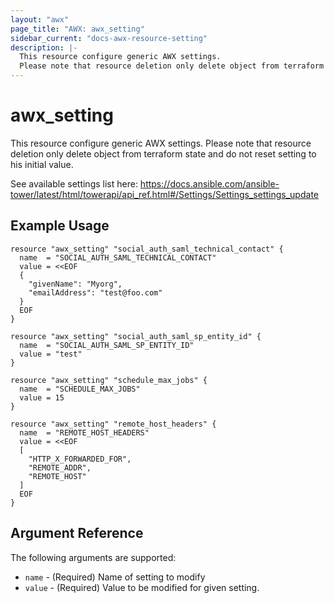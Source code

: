 ```yaml
---
layout: "awx"
page_title: "AWX: awx_setting"
sidebar_current: "docs-awx-resource-setting"
description: |-
  This resource configure generic AWX settings.
  Please note that resource deletion only delete object from terraform state and do not reset setting to his initial value.
---
```


# awx_setting

This resource configure generic AWX settings.
Please note that resource deletion only delete object from terraform state and do not reset setting to his initial value.

See available settings list here: https://docs.ansible.com/ansible-tower/latest/html/towerapi/api_ref.html#/Settings/Settings_settings_update

## Example Usage

```hcl
resource "awx_setting" "social_auth_saml_technical_contact" {
  name  = "SOCIAL_AUTH_SAML_TECHNICAL_CONTACT"
  value = <<EOF
  {
    "givenName": "Myorg",
    "emailAddress": "test@foo.com"
  }
  EOF
}

resource "awx_setting" "social_auth_saml_sp_entity_id" {
  name  = "SOCIAL_AUTH_SAML_SP_ENTITY_ID"
  value = "test"
}

resource "awx_setting" "schedule_max_jobs" {
  name  = "SCHEDULE_MAX_JOBS"
  value = 15
}

resource "awx_setting" "remote_host_headers" {
  name  = "REMOTE_HOST_HEADERS"
  value = <<EOF
  [
    "HTTP_X_FORWARDED_FOR",
    "REMOTE_ADDR",
    "REMOTE_HOST"
  ]
  EOF
}
```

## Argument Reference

The following arguments are supported:

* `name` - (Required) Name of setting to modify
* `value` - (Required) Value to be modified for given setting.

